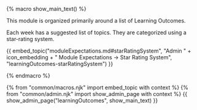 {% macro show_main_text() %}
<div id="main">

This module is organized primarily around a list of Learning Outcomes.

Each week has a suggested list of topics. They are categorized using a star-rating system.

{{ embed_topic("moduleExpectations.md#starRatingSystem", "Admin " + icon_embedding + " Module Expectations → Star Rating System", "learningOutcomes-starRatingSystem") }}

</div>

{% endmacro %}

{% from "common/macros.njk" import embed_topic with context %}
{% from "common/admin.njk" import show_admin_page with context %}
{{ show_admin_page("learningOutcomes", show_main_text) }}